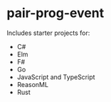 # pair-prog-event

Includes starter projects for:

* C#
* Elm
* F#
* Go
* JavaScript and TypeScript
* ReasonML
* Rust
